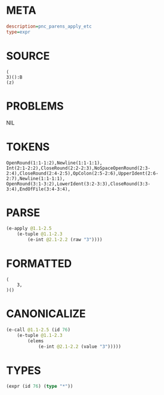 # META
~~~ini
description=pnc_parens_apply_etc
type=expr
~~~
# SOURCE
~~~roc
(
3)():B
(z)
~~~
# PROBLEMS
NIL
# TOKENS
~~~zig
OpenRound(1:1-1:2),Newline(1:1-1:1),
Int(2:1-2:2),CloseRound(2:2-2:3),NoSpaceOpenRound(2:3-2:4),CloseRound(2:4-2:5),OpColon(2:5-2:6),UpperIdent(2:6-2:7),Newline(1:1-1:1),
OpenRound(3:1-3:2),LowerIdent(3:2-3:3),CloseRound(3:3-3:4),EndOfFile(3:4-3:4),
~~~
# PARSE
~~~clojure
(e-apply @1.1-2.5
	(e-tuple @1.1-2.3
		(e-int @2.1-2.2 (raw "3"))))
~~~
# FORMATTED
~~~roc
(
	3,
)()
~~~
# CANONICALIZE
~~~clojure
(e-call @1.1-2.5 (id 76)
	(e-tuple @1.1-2.3
		(elems
			(e-int @2.1-2.2 (value "3")))))
~~~
# TYPES
~~~clojure
(expr (id 76) (type "*"))
~~~

